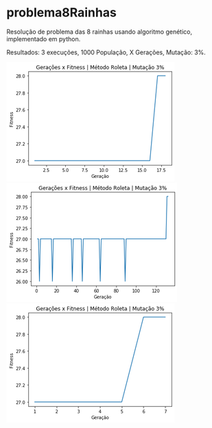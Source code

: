 # problema8Rainhas
Resolução de problema das 8 rainhas usando algoritmo genético, implementado em python.

Resultados: 3 execuções, 1000 População, X Gerações, Mutação: 3%.

![](images/img10.png)
![](images/img11.png)
![](images/img12.png)


